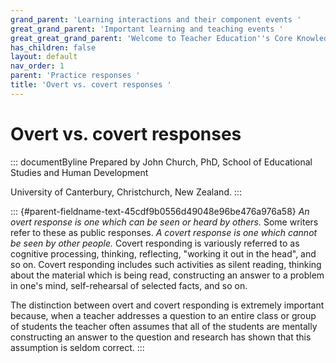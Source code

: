 ```yaml
---
grand_parent: 'Learning interactions and their component events '
great_grand_parent: 'Important learning and teaching events '
great_great_grand_parent: 'Welcome to Teacher Education''s Core Knowledge and Skills.'
has_children: false
layout: default
nav_order: 1
parent: 'Practice responses '
title: 'Overt vs. covert responses '
---
```

# Overt vs. covert responses 


::: documentByline
Prepared by John Church, PhD, School of Educational Studies and Human
Development

University of Canterbury, Christchurch, New Zealand.
:::

::: {#parent-fieldname-text-45cdf9b0556d49048e96be476a976a58}
*An overt response is one which can be seen or heard by others.* Some
writers refer to these as public responses. *A covert response is one
which cannot be seen by other people.* Covert responding is variously
referred to as cognitive processing, thinking, reflecting, "working it
out in the head", and so on. Covert responding includes such activities
as silent reading, thinking about the material which is being read,
constructing an answer to a problem in one's mind, self-rehearsal of
selected facts, and so on.

The distinction between overt and covert responding is extremely
important because, when a teacher addresses a question to an entire
class or group of students the teacher often assumes that all of the
students are mentally constructing an answer to the question and
research has shown that this assumption is seldom correct.
:::
